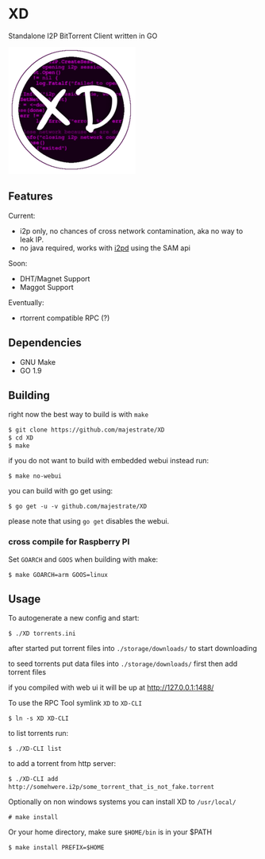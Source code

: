 # XD

Standalone I2P BitTorrent Client written in GO

![XD](contrib/logos/xd_logo_256x256.png)

## Features

Current:

* i2p only, no chances of cross network contamination, aka no way to leak IP.
* no java required, works with [i2pd](https://github.com/purplei2p/i2pd) using the SAM api

Soon:

* DHT/Magnet Support
* Maggot Support

Eventually:

* rtorrent compatible RPC (?)

## Dependencies

* GNU Make
* GO 1.9


## Building

right now the best way to build is with `make`

    $ git clone https://github.com/majestrate/XD
    $ cd XD
    $ make

if you do not want to build with embedded webui instead run:

    $ make no-webui

you can build with go get using:

    $ go get -u -v github.com/majestrate/XD

please note that using `go get` disables the webui.

### cross compile for Raspberry PI

Set `GOARCH` and `GOOS` when building with make:

    $ make GOARCH=arm GOOS=linux

## Usage

To autogenerate a new config and start:

    $ ./XD torrents.ini

after started put torrent files into `./storage/downloads/` to start downloading

to seed torrents put data files into `./storage/downloads/` first then add torrent files

if you compiled with web ui it will be up at http://127.0.0.1:1488/

To use the RPC Tool symlink `XD` to `XD-CLI`

    $ ln -s XD XD-CLI

to list torrents run:

    $ ./XD-CLI list

to add a torrent from http server:

    $ ./XD-CLI add http://somehwere.i2p/some_torrent_that_is_not_fake.torrent

Optionally on non windows systems you can install XD to `/usr/local/`

    # make install

Or your home directory, make sure `$HOME/bin` is in your $PATH

    $ make install PREFIX=$HOME

